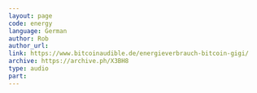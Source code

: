```yaml
---
layout: page
code: energy
language: German
author: Rob
author_url: 
link: https://www.bitcoinaudible.de/energieverbrauch-bitcoin-gigi/
archive: https://archive.ph/X3BH8
type: audio
part: 
---
```

